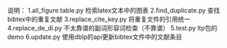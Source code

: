 说明：
1.all_figure.table.py  检索latex文本中的图表
2.find_duplicate.py 查找bibtex中的重复文献
3.replace_cite_key.py 将重复文件的引用统一
4.replace_de_di.py 不太靠谱的副词形容词检查（不靠谱）
5.test.py ltp包的demo
6.update.py 使用dblp的api更新bibtex文件中的文献条目
